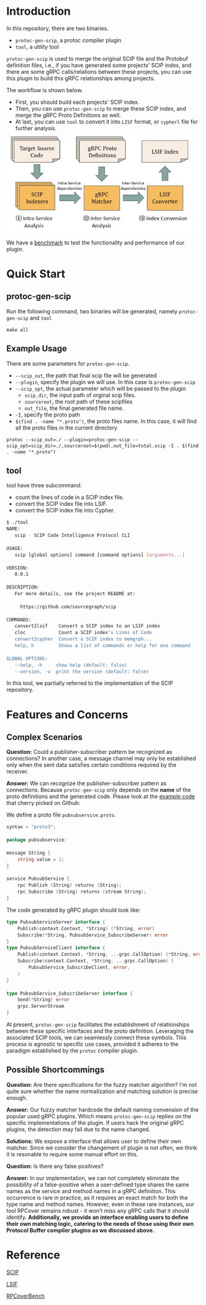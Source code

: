 # Introduction

In this repository, there are two binaries. 

- `protoc-gen-scip`, a protoc compiler plugin
- `tool`, a utility tool

`protoc-gen-scip` is used to merge the original SCIP file and the Protobuf definition files, i.e., if you have generated some projects' SCIP index, and there are some gRPC calls/relations between these projects, you can use this plugin to build this gRPC relationships among projects.

The workflow is shown below. 
- First, you should build each projects' SCIP index. 
- Then, you can use `protoc-gen-scip` to merge these SCIP index, and merge the gRPC Proto Definitions as well.
- At last, you can use `tool` to convert it into `LISF` format, or `cypherl` file for further analysis.

![workflow](docs/workflow.jpg)

We have a [benchmark](https://github.com/rpcover/RPCover) to test the functionality and performance of our plugin.
# Quick Start

## protoc-gen-scip

Run the following command, two binaries will be generated, namely `protoc-gen-scip` and `tool`

```
make all
```

## Example Usage

There are some parameters for `protoc-gen-scip`.

- `--scip_out`, the path that final scip file will be generated
- `--plugin`, specify the plugin we will use. In this case is `protoc-gen-scip`
- `--scip_opt`, the actual parameter which will be passed to the plugin
    - `scip_dir`, the input path of orginal scip files.
    - `sourceroot`, the root path of these scipfiles
    - `out_file`, the final generated file name.
- `-I`, specify the proto path
- `$(find . -name "*.proto")`, the proto files name. In this case, it will find all the proto files in the current directory

```shell
protoc --scip_out=./ --plugin=protoc-gen-scip --scip_opt=scip_dir=./,sourceroot=$(pwd),out_file=total.scip -I . $(find . -name "*.proto")
```

## tool

tool have three subcommand:

- count the lines of code in a SCIP index file. 
- convert the SCIP index file into LSIF.
- convert the SCIP index file into Cypher.

```bash
$ ./tool                                               
NAME:
   scip - SCIP Code Intelligence Protocol CLI

USAGE:
   scip [global options] command [command options] [arguments...]

VERSION:
   0.0.1

DESCRIPTION:
   For more details, see the project README at:

     https://github.com/sourcegraph/scip

COMMANDS:
   convert2lsif    Convert a SCIP index to an LSIF index
   cloc            Count a SCIP index's Lines of Code
   convert2cypher  Convert a SCIP index to memgrph...
   help, h         Shows a list of commands or help for one command

GLOBAL OPTIONS:
   --help, -h     show help (default: false)
   --version, -v  print the version (default: false)
```

In this tool, we partially referred to the implementation of the SCIP repository.


# Features and Concerns

## Complex Scenarios

**Question:** Could a publisher-subscriber pattern be recognized as connections? In another case, a message channel may only be established only when the sent data satisfies certain conditions required by the receiver.

**Answer:** We can recognize the publisher-subscriber pattern as connections. Because `protoc-gen-scip` only depends on the **name** of the proto definitions and the generated code. 
Please look at the [example code](https://github.com/chai2010/advanced-go-programming-book/tree/v1.0.0/examples/ch4.4/grpc-pubsub) that cherry picked on Github:

We define a proto file `pubsubservice.proto`.

```go
syntax = "proto3";

package pubsubservice;

message String {
	string value = 1;
}

service PubsubService {
	rpc Publish (String) returns (String);
	rpc Subscribe (String) returns (stream String);
}

```

The code generated by gRPC plugin should look like:

```go
type PubsubServiceServer interface {
    Publish(context.Context, *String) (*String, error)
    Subscribe(*String, PubsubService_SubscribeServer) error
}
type PubsubServiceClient interface {
    Publish(context.Context, *String, ...grpc.CallOption) (*String, error)
    Subscribe(context.Context, *String, ...grpc.CallOption) (
        PubsubService_SubscribeClient, error,
    )
}

type PubsubService_SubscribeServer interface {
    Send(*String) error
    grpc.ServerStream
}
```

At present, `protoc-gen-scip` facilitates the establishment of relationships between these specific interfaces and the proto definition. Leveraging the associated SCIP tools, we can seamlessly connect these symbols. This process is agnostic to specific use cases, provided it adheres to the paradigm established by the `protoc` compiler plugin.

## Possible Shortcommings

**Question:** Are there specifications for the fuzzy matcher algorithm? I'm not quite sure whether the name normalization and matching solution is precise enough.

**Answer:** Our fuzzy matcher hardcode the default naming convension of the popular used gRPC plugins. Which means `protoc-gen-scip` replies on the specific implementations of the plugin. If users hack the original gRPC plugins, the detection may fail due to the name changed.

**Solutions:** We expose a interface that allows user to define their own matcher. Since we consider the changement of plugin is not often, we think it is resonable to require some manual effort on this.

**Question:** Is there any false positives?

**Answer:**  In our implementation, we can not completely eliminate the
possibility of a false-positive when a user-defined type shares
the same names as the service and method names in a gRPC
definition. This occurrence is rare in practice, as it requires
an exact match for both the type name and method names.
However, even in these rare instances, our tool RPCover
remains robust - it won’t miss any gRPC calls that it should
identify. **Additionally, we provide an interface enabling users
to define their own matching logic, catering to the needs of
those using their own Protocol Buffer compiler plugins as we discussed above.**

# Reference

[SCIP](https://github.com/sourcegraph/scip/tree/main)

[LSIF](https://lsif.dev/)

[RPCoverBench](https://github.com/rpcover/RPCover)